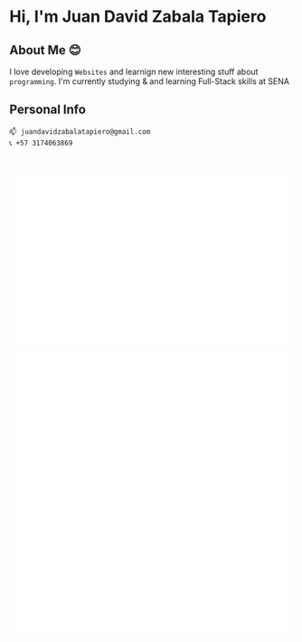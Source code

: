 # Hi, I'm Juan David Zabala Tapiero

## About Me 😊
I love developing `Websites` and learnign new interesting stuff about `programming`. I'm currently studying & and learning Full-Stack skills at SENA 

## Personal Info 
```
📫 juandavidzabalatapiero@gmail.com
📞 +57 3174063869
```

#
<img src="https://raw.githubusercontent.com/JuanDavidZabalaTapiero/JuanDavidZabalaTapiero/main/metrics.plugin.achievements.svg">

<img src="https://raw.githubusercontent.com/JuanDavidZabalaTapiero/JuanDavidZabalaTapiero/main/general.svg">

<!---
JuanDavidZabalaTapiero/JuanDavidZabalaTapiero is a ✨ special ✨ repository because its `README.md` (this file) appears on your GitHub profile.
You can click the Preview link to take a look at your changes.
--->
